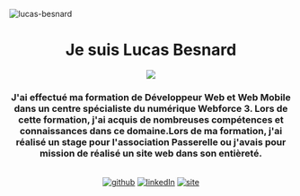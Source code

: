 <p align="left"> <img src="https://komarev.com/ghpvc/?username=code-oz&label=Profile%20views&color=0e75b6&style=flat" alt="lucas-besnard" /> </p>
<h1 align="center">Je suis Lucas Besnard</h1>

<!-- Intro -->

<p style="margin: 15px;" align="center">
    <img src="https://readme-typing-svg.herokuapp.com?duration=2000&color=FF0000&center=true&vCenter=true&lines=Développeur+Fullstack;Titulaire+d'un+DUT+Développeur+Web+et+Web+mobile;">
    <h3 align="center">J'ai effectué ma formation de Développeur Web et Web Mobile dans un centre spécialiste du numérique Webforce 3. Lors de cette formation, j'ai acquis de nombreuses compétences et connaissances dans ce domaine.Lors de ma formation, j'ai réalisé un stage pour l'association Passerelle ou j'avais pour mission de réalisé un site web dans son entièreté.</h3>
</p>

<!-- Social network -->
<p align=center>
</br>
<a href="https://github.com/LucasBesnard" target="_blank"><img alt="github" src="https://img.shields.io/badge/GitHub-%2312100E.svg?&style=for-the-badge&logo=Github&logoColor=white" /></a> 
<a href="https://www.linkedin.com/in/lucas-besnard-077469212/" target="_blank"><img alt="linkedIn" src="https://img.shields.io/badge/linkedin-%230077B5.svg?&style=for-the-badge&logo=linkedin&logoColor=white" /></a>
<a href="https://lucasbesnard.fr/" target="_blank"><img alt="site" src="https://img.shields.io/badge/website-000000?style=for-the-badge&logo=About.me&logoColor=white" /></a>
</p>
